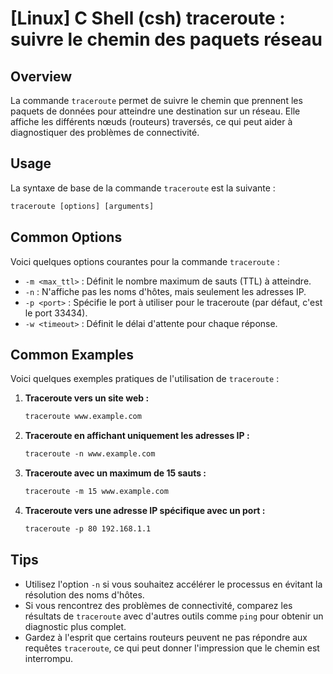 # [Linux] C Shell (csh) traceroute : suivre le chemin des paquets réseau

## Overview
La commande `traceroute` permet de suivre le chemin que prennent les paquets de données pour atteindre une destination sur un réseau. Elle affiche les différents nœuds (routeurs) traversés, ce qui peut aider à diagnostiquer des problèmes de connectivité.

## Usage
La syntaxe de base de la commande `traceroute` est la suivante :

```csh
traceroute [options] [arguments]
```

## Common Options
Voici quelques options courantes pour la commande `traceroute` :

- `-m <max_ttl>` : Définit le nombre maximum de sauts (TTL) à atteindre.
- `-n` : N'affiche pas les noms d'hôtes, mais seulement les adresses IP.
- `-p <port>` : Spécifie le port à utiliser pour le traceroute (par défaut, c'est le port 33434).
- `-w <timeout>` : Définit le délai d'attente pour chaque réponse.

## Common Examples
Voici quelques exemples pratiques de l'utilisation de `traceroute` :

1. **Traceroute vers un site web :**
   ```csh
   traceroute www.example.com
   ```

2. **Traceroute en affichant uniquement les adresses IP :**
   ```csh
   traceroute -n www.example.com
   ```

3. **Traceroute avec un maximum de 15 sauts :**
   ```csh
   traceroute -m 15 www.example.com
   ```

4. **Traceroute vers une adresse IP spécifique avec un port :**
   ```csh
   traceroute -p 80 192.168.1.1
   ```

## Tips
- Utilisez l'option `-n` si vous souhaitez accélérer le processus en évitant la résolution des noms d'hôtes.
- Si vous rencontrez des problèmes de connectivité, comparez les résultats de `traceroute` avec d'autres outils comme `ping` pour obtenir un diagnostic plus complet.
- Gardez à l'esprit que certains routeurs peuvent ne pas répondre aux requêtes `traceroute`, ce qui peut donner l'impression que le chemin est interrompu.
